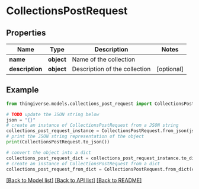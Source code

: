 # CollectionsPostRequest


## Properties

Name | Type | Description | Notes
------------ | ------------- | ------------- | -------------
**name** | **object** | Name of the collection | 
**description** | **object** | Description of the collection | [optional] 

## Example

```python
from thingiverse.models.collections_post_request import CollectionsPostRequest

# TODO update the JSON string below
json = "{}"
# create an instance of CollectionsPostRequest from a JSON string
collections_post_request_instance = CollectionsPostRequest.from_json(json)
# print the JSON string representation of the object
print(CollectionsPostRequest.to_json())

# convert the object into a dict
collections_post_request_dict = collections_post_request_instance.to_dict()
# create an instance of CollectionsPostRequest from a dict
collections_post_request_from_dict = CollectionsPostRequest.from_dict(collections_post_request_dict)
```
[[Back to Model list]](../README.md#documentation-for-models) [[Back to API list]](../README.md#documentation-for-api-endpoints) [[Back to README]](../README.md)


